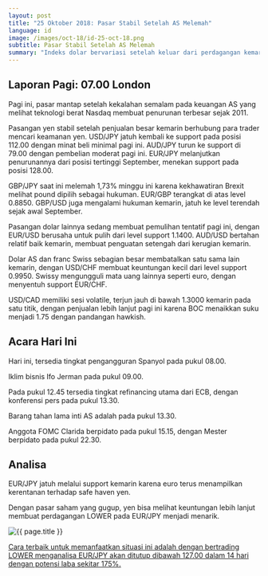 ```yaml
---
layout: post
title: "25 Oktober 2018: Pasar Stabil Setelah AS Melemah"
language: id
image: /images/oct-18/id-25-oct-18.png
subtitle: Pasar Stabil Setelah AS Melemah
summary: "Indeks dolar bervariasi setelah keluar dari perdagangan kemarin. Meskipun demikian, euro terus tertinggal karena inflasi kecil dan kekhawatiran Italia"
---
```

## Laporan Pagi: 07.00 London

Pagi ini, pasar mantap setelah kekalahan semalam pada keuangan AS yang melihat teknologi berat Nasdaq membuat penurunan terbesar sejak 2011.

Pasangan yen stabil setelah penjualan besar kemarin berhubung para trader mencari keamanan yen. USD/JPY jatuh kembali ke support pada posisi 112.00 dengan minat beli minimal pagi ini. AUD/JPY turun ke support di 79.00 dengan pembelian moderat pagi ini. EUR/JPY melanjutkan penurunannya dari posisi tertinggi September, menekan support pada posisi 128.00.

GBP/JPY saat ini melemah 1,73% minggu ini karena kekhawatiran Brexit melihat pound dipilih sebagai hukuman. EUR/GBP terangkat di atas level 0.8850. GBP/USD juga mengalami hukuman kemarin, jatuh ke level terendah sejak awal September.

Pasangan dolar lainnya sedang membuat pemulihan tentatif pagi ini, dengan EUR/USD berusaha untuk pulih dari level support 1.1400. AUD/USD bertahan relatif baik kemarin, membuat penguatan setengah dari kerugian kemarin.

Dolar AS dan franc Swiss sebagian besar membatalkan satu sama lain kemarin, dengan USD/CHF membuat keuntungan kecil dari level support 0.9950. Swissy mengungguli mata uang lainnya seperti euro, dengan menyentuh support EUR/CHF.

USD/CAD memiliki sesi volatile, terjun jauh di bawah 1.3000 kemarin pada satu titik, dengan penjualan lebih lanjut pagi ini karena BOC menaikkan suku menjadi 1.75 dengan pandangan hawkish.

## Acara Hari Ini

Hari ini, tersedia tingkat pengangguran Spanyol pada pukul 08.00.

Iklim bisnis Ifo Jerman pada pukul 09.00.

Pada pukul 12.45 tersedia tingkat refinancing utama dari ECB, dengan konferensi pers pada pukul 13.30.

Barang tahan lama inti AS adalah pada pukul 13.30.

Anggota FOMC Clarida berpidato pada pukul 15.15, dengan Mester berpidato pada pukul 22.30.

## Analisa

EUR/JPY jatuh melalui support kemarin karena euro terus menampilkan kerentanan terhadap safe haven yen.

Dengan pasar saham yang gugup, yen bisa melihat keuntungan lebih lanjut membuat perdagangan LOWER pada EUR/JPY menjadi menarik.

<img src="{{ site.url }}/images/oct-18/id-25-oct-18.png" alt="{{ page.title }}" title="{{ page.title }}">

<a href="%LINK%%currency=USD&market=forex&underlying=frxEURJPY&formname=higherlower&duration_amount=14&duration_units=d&amount=10&amount_type=stake&expiry_type=duration&barrier=127.00" target="_blank">Cara terbaik untuk memanfaatkan situasi ini adalah dengan bertrading LOWER menganalisa EUR/JPY akan ditutup dibawah 127.00 dalam 14 hari dengan potensi laba sekitar 175%.</a>
